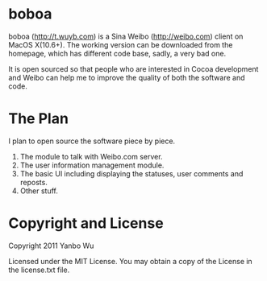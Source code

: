boboa
=====
boboa  (http://t.wuyb.com) is a Sina Weibo (http://weibo.com) client on MacOS X(10.6+). The working version can be downloaded from the homepage, which has different code base, sadly, a very bad one.

It is open sourced so that people who are interested in Cocoa development and Weibo can help me to improve the quality of both the software and code.

The Plan
========
I plan to open source the software piece by piece. 

1. The module to talk with Weibo.com server.
2. The user information management module.
3. The basic UI including displaying the statuses, user comments and reposts.
4. Other stuff.

Copyright and License
=====================
Copyright 2011 Yanbo Wu

Licensed under the MIT License. You may obtain a copy of the License in the license.txt file.